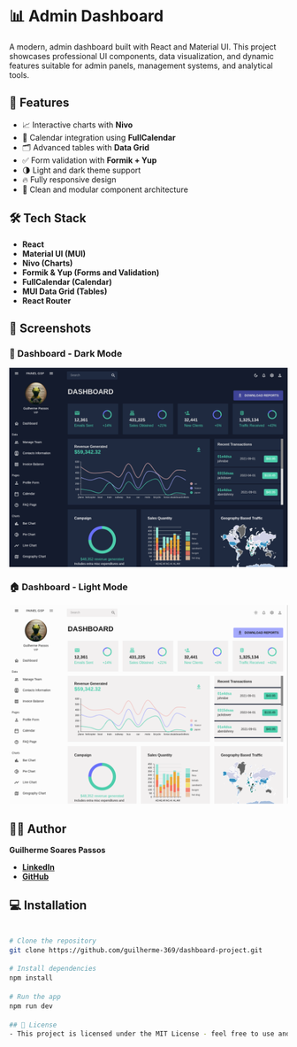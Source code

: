 # 📊 Admin Dashboard

A modern, admin dashboard built with React and Material UI. This project showcases professional UI components, data visualization, and dynamic features suitable for admin panels, management systems, and analytical tools.

## 🚀 Features

- 📈 Interactive charts with **Nivo**
- 📅 Calendar integration using **FullCalendar**
- 🗂️ Advanced tables with **Data Grid**
- ✅ Form validation with **Formik + Yup**
- 🌗 Light and dark theme support
- 🔥 Fully responsive design
- 🧩 Clean and modular component architecture

## 🛠️ Tech Stack

- **React**
- **Material UI (MUI)**
- **Nivo (Charts)**
- **Formik & Yup (Forms and Validation)**
- **FullCalendar (Calendar)**
- **MUI Data Grid (Tables)**
- **React Router**

## 📸 Screenshots

### 🌙 Dashboard - Dark Mode
<img src="./public/Dashboard_Dark.png" width="700">

### 🏠 Dashboard - Light Mode

<img src="./public/Dashboard_Light.png" width="700">

## 🧑‍💻 Author

**Guilherme Soares Passos**
- **<a href="https://www.linkedin.com/in/guilherme-passos369/">LinkedIn</a>**
- **<a href="https://github.com/guilherme-369">GitHub</a>**


## 💻 Installation

```bash

# Clone the repository
git clone https://github.com/guilherme-369/dashboard-project.git

# Install dependencies
npm install

# Run the app
npm run dev

## 📜 License
- This project is licensed under the MIT License - feel free to use and modify it as needed.
